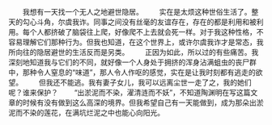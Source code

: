 　　我想有一天找一个无人之地避世隐居。
　　实在是太烦这种世俗生活了。整天的勾心斗角，尔虞我诈。同事之间没有丝毫的友谊存在，存在的都是利用和被利用。每个人都挤破了脑袋往上爬，好像爬不上去就会死一样。对于我这种性格，不容易理解它们那种行为。但我也知道，在这个世界上，或许尔虞我诈才是常态，我所向往的隐居避世的生活反而是另类。
　　正因为如此，所以过的有些痛苦。我深刻地知道我与它们的不同，就好像一个人身处于拥挤的浑身沾满蛆虫的丧尸群中，那种令人窒息的“味道”，那人令人作呕的感觉，实在是让我时刻都有逃走的欲望。
　　但我还不能逃。我有妻子女儿，我可以远离尘世一走了之，我的她们呢？谁来保护？
　　“出淤泥而不染，濯清涟而不妖”，不知道陶渊明在写这篇文章的时候有没有做到这么高深的境界。但我希望自己有一天能做到，成为那朵出淤泥而不染的莲花，在满坑烂泥之中也能心向阳光。
